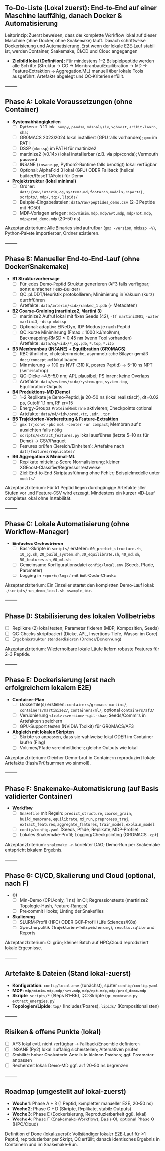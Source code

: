 ## To‑Do‑Liste (Lokal zuerst): End‑to‑End auf einer Maschine lauffähig, danach Docker & Automatisierung

Leitprinzip: Zuerst beweisen, dass der komplette Workflow lokal auf dieser Maschine (ohne Docker, ohne Snakemake) läuft. Danach schrittweise Dockerisierung und Automatisierung. Erst wenn der lokale E2E‑Lauf stabil ist, werden Container, Snakemake, CI/CD und Cloud angegangen.

- **Zielbild lokal (Definition):** Für mindestens 1–2 Beispielpeptide werden alle Schritte (Struktur → CG → Membranbau/Equilibration → MD → Feature‑Extraktion → Aggregation/ML) manuell über lokale Tools ausgeführt, Artefakte abgelegt und QC‑Kriterien erfüllt.

⸻

## Phase A: Lokale Voraussetzungen (ohne Container)

- **Systemabhängigkeiten**
  - [ ] Python ≥ 3.10 inkl. `numpy`, `pandas`, `mdanalysis`, `xgboost`, `scikit-learn`, `shap`
  - [ ] GROMACS 2023/2024 lokal installiert (GPU falls vorhanden); `gmx` im PATH
  - [ ] DSSP (`mkdssp`) im PATH für martinize2
  - [ ] martinize2 (v0.14.x) lokal installierbar (z.B. via pip/conda); Vermouth passend
  - [ ] INSANE (`insane.py`, Python2‑Runtime falls benötigt) lokal verfügbar
  - [ ] Optional: AlphaFold 3 lokal (GPU) ODER Fallback (helical builder/RoseTTAFold) für Demo

- **Projektstruktur (lokal minimal)**
  - [ ] Ordner: `data/{raw,interim,cg,systems,md,features,models,reports}`, `scripts/`, `mdp/`, `top/`, `lipids/`
  - [ ] Beispiel‑Eingabedateien: `data/raw/peptides_demo.csv` (2–3 Peptide mit HC50)
  - [ ] MDP‑Vorlagen anlegen: `mdp/minim.mdp`, `mdp/nvt.mdp`, `mdp/npt.mdp`, `mdp/prod_demo.mdp` (20–50 ns)

Akzeptanzkriterium: Alle Binaries sind aufrufbar (`gmx -version`, `mkdssp -V`), Python‑Pakete importierbar, Ordner existieren.

⸻

## Phase B: Manueller End‑to‑End‑Lauf (ohne Docker/Snakemake)

- **B1 Strukturvorhersage**
  - [ ] Für jedes Demo‑Peptid Struktur generieren (AF3 falls verfügbar; sonst einfacher Helix‑Builder)
  - [ ] QC: pLDDT/Heuristik protokollieren; Minimierung in Vakuum (kurz) durchführen
  - [ ] Artefakte: `data/interim/<id>/ranked_1.pdb` (+ Metadaten)

- **B2 Coarse‑Graining (martinize2, Martini 3)**
  - [ ] martinize2 Aufruf lokal mit fixen Seeds (42), `-ff martini3001`, `-water martini3`, `-dssp mkdssp`
  - [ ] Optional: adaptive ElNeDyn, IDP‑Modus je nach Peptid
  - [ ] QC: kurze Minimierung (Fmax < 1000 kJ/mol/nm), Backmapping‑RMSD ≤ 0.45 nm (wenn Tool vorhanden)
  - [ ] Artefakte: `data/cg/<id>/*_cg.pdb`, `*.top`, `*.itp`

- **B3 Membranbau (INSANE) + Equilibration (GROMACS)**
  - [ ] RBC‑ähnliche, cholesterinreiche, asymmetrische Bilayer gemäß `docs/concept.md` lokal bauen
  - [ ] Minimierung → 100 ps NVT (310 K, posres Peptid) → 5–10 ns NPT (semi‑isotrop)
  - [ ] QC: Dicke ~4.5–5.0 nm; APL plausibel; PS innen; keine Overlaps
  - [ ] Artefakte: `data/systems/<id>/system.gro`, `system.top`, Equilibration‑Outputs

- **B4 Produktions‑MD (Demo)**
  - [ ] 1–2 Replikate je Demo‑Peptid, je 20–50 ns (lokal realistisch), dt=0.02 ps, Cutoff 1.1 nm, RF εr=15
  - [ ] Energy‑Groups `Protein`/`Membrane` aktivieren; Checkpoints optional
  - [ ] Artefakte: `data/md/<id>/prod.xtc`, `.edr`, `.tpr`

- **B5 Trajektorien‑Vorbereitung & Feature‑Extraktion**
  - [ ] `gmx trjconv`: `-pbc mol -center -ur compact`; Membran auf z ausrichten falls nötig
  - [ ] `scripts/extract_features.py` lokal ausführen (letzte 5–10 ns für Demo) → CSV/Parquet
  - [ ] Features prüfen (Bereich/Einheiten); Artefakte nach `data/features/replicates/`

- **B6 Aggregation & Minimal‑ML**
  - [ ] Replikate mitteln; z‑Score Normalisierung; kleiner XGBoost‑Classifier/Regressor testweise
  - [ ] Ziel: End‑to‑End Skriptausführung ohne Fehler; Beispielmodelle unter `models/`

Akzeptanzkriterium: Für ≥1 Peptid liegen durchgängige Artefakte aller Stufen vor und Feature‑CSV wird erzeugt. Mindestens ein kurzer MD‑Lauf completes lokal ohne Instabilität.

⸻

## Phase C: Lokale Automatisierung (ohne Workflow‑Manager)

- **Einfaches Orchestrieren**
  - [ ] Bash‑Skripte in `scripts/` erstellen: `00_predict_structure.sh`, `10_cg.sh`, `20_build_system.sh`, `30_equilibrate.sh`, `40_md.sh`, `50_features.sh`, `60_ml.sh`
  - [ ] Gemeinsame Konfigurationsdatei `config/local.env` (Seeds, Pfade, Parameter)
  - [ ] Logging in `reports/logs/` mit Exit‑Code‑Checks

Akzeptanzkriterium: Ein Einzeiler startet den kompletten Demo‑Lauf lokal: `./scripts/run_demo_local.sh <sample_id>`.

⸻

## Phase D: Stabilisierung des lokalen Vollbetriebs

- [ ] Replikate (2) lokal testen; Parameter fixieren (MDP, Komposition, Seeds)
- [ ] QC‑Checks skriptbasiert (Dicke, APL, Insertions‑Tiefe, Wasser im Core)
- [ ] Ergebnisstruktur standardisieren (Ordner/Benennung)

Akzeptanzkriterium: Wiederholbare lokale Läufe liefern robuste Features für 2–3 Peptide.

⸻

## Phase E: Dockerisierung (erst nach erfolgreichem lokalem E2E)

- **Container‑Plan**
  - [ ] Dockerfile(s) erstellen: `containers/gromacs-martini/`, `containers/martinize2/`, `containers/ml/`, optional `containers/af3/`
  - [ ] Versionierung `<tool>:<version>-<git-sha>`; Seeds/Commits in Artefakten speichern
  - [ ] GPU‑Support testen (NVIDIA Toolkit) für GROMACS/AF3

- **Abgleich mit lokalen Skripten**
  - [ ] Skripte so anpassen, dass sie wahlweise lokal ODER im Container laufen (Flag)
  - [ ] Volumes/Pfade vereinheitlichen; gleiche Outputs wie lokal

Akzeptanzkriterium: Gleicher Demo‑Lauf in Containern reproduziert lokale Artefakte (Hash/Prüfsummen wo sinnvoll).

⸻

## Phase F: Snakemake‑Automatisierung (auf Basis validierter Container)

- **Workflow**
  - [ ] `Snakefile` mit Regeln: `predict_structure`, `coarse_grain`, `build_membrane`, `equilibrate`, `md_run`, `preprocess_traj`, `extract_features`, `aggregate_features`, `train_model`, `explain_model`
  - [ ] `config/config.yaml` (Seeds, Pfade, Replikate, MDP‑Profile)
  - [ ] Lokales Snakemake‑Profil; Logging/Checkpointing (GROMACS `.cpt`)

Akzeptanzkriterium: `snakemake -n` korrekter DAG; Demo‑Run per Snakemake entspricht lokalem Ergebnis.

⸻

## Phase G: CI/CD, Skalierung und Cloud (optional, nach F)

- **CI**
  - [ ] Mini‑Demo (CPU‑only, 1 ns) im CI; Regressionstests (martinize2 Topologie‑Hash, Feature‑Ranges)
  - [ ] Pre‑commit Hooks; Linting der Snakefiles

- **Skalierung**
  - [ ] SLURM‑Profil (HPC) ODER GCP‑Profil (Life Sciences/K8s)
  - [ ] Speicherpolitik (Trajektorien‑Teilspeicherung), `results.sqlite` und Reports

Akzeptanzkriterium: CI grün; kleiner Batch auf HPC/Cloud reproduziert lokale Ergebnisse.

⸻

## Artefakte & Dateien (Stand lokal‑zuerst)

- **Konfiguration**: `config/local.env` (zunächst), später `config/config.yaml`
- **MDP**: `mdp/minim.mdp`, `mdp/nvt.mdp`, `mdp/npt.mdp`, `mdp/prod_demo.mdp`
- **Skripte**: `scripts/*` (Steps B1–B6), QC‑Skripte (`qc_membrane.py`, `extract_energies.py`)
- **Topologien/Lipide**: `top/` (Includes/Posres), `lipids/` (Kompositionslisten)

⸻

## Risiken & offene Punkte (lokal)

- [ ] AF3 lokal evtl. nicht verfügbar → Fallback/Ensemble definieren
- [ ] INSANE (Py2) lokal lauffähig sicherstellen; Alternativen prüfen
- [ ] Stabilität hoher Cholesterin‑Anteile in kleinen Patches; ggf. Parameter anpassen
- [ ] Rechenzeit lokal: Demo‑MD ggf. auf 20–50 ns begrenzen

⸻

## Roadmap (umgestellt auf lokal‑zuerst)

- **Woche 1**: Phase A + B (1 Peptid, kompletter manueller E2E, 20–50 ns)
- **Woche 2**: Phase C + D (Skripte, Replikate, stabile Outputs)
- **Woche 3**: Phase E (Dockerisierung, Reproduzierbarkeit ggü. lokal)
- **Woche 4**: Phase F (Snakemake‑Workflow), Basis‑CI; optional Phase G (HPC/Cloud)

Definition of Done (lokal‑zuerst): Vollständiger lokaler E2E‑Lauf für ≥1 Peptid, reproduzierbar per Skript, QC erfüllt; danach identisches Ergebnis in Containern und im Snakemake‑Run.
